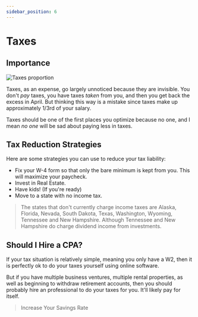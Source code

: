 ```yaml
---
sidebar_position: 6
---
```


# Taxes

## Importance

![Taxes proportion](/img/taxes-dark.svg)

Taxes, as an expense, go largely unnoticed because they are invisible. You don't *pay* taxes, you have taxes *taken* from you, and then you get back the excess in April. But thinking this way is a mistake since taxes make up approximately 1/3rd of your salary.

Taxes should be one of the first places you optimize because no one, and I mean *no one* will be sad about paying less in taxes.

## Tax Reduction Strategies

Here are some strategies you can use to reduce your tax liability:
- Fix your W-4 form so that only the bare minimum is kept from you. This will maximize your paycheck.
- Invest in Real Estate. 
- Have kids! (If you're ready)
- Move to a state with no income tax.

>The states that don't currently charge income taxes are Alaska, Florida, Nevada, South Dakota, Texas, Washington, Wyoming, Tennessee and New Hampshire. Although Tennessee and New Hampshire do charge dividend income from investments.

## Should I Hire a CPA?

If your tax situation is relatively simple, meaning you only have a W2, then it is perfectly ok to do your taxes yourself using online software. 

But if you have multiple business ventures, multiple rental properties, as well as beginning to withdraw retirement accounts, then you should probably hire an professional to do your taxes for you. It'll likely pay for itself.

>Increase Your Savings Rate